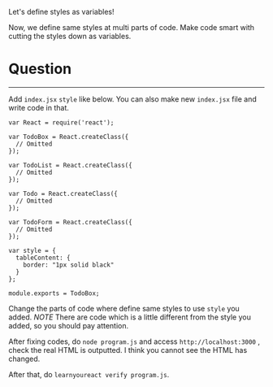 Let's define styles as variables!

Now, we define same styles at multi parts of code.
Make code smart with cutting the styles down as variables.

# Question
---

Add `index.jsx` `style` like below.
You can also make new `index.jsx` file and write code in that.


```
var React = require('react');

var TodoBox = React.createClass({
  // Omitted
});

var TodoList = React.createClass({
  // Omitted
});

var Todo = React.createClass({
  // Omitted
});

var TodoForm = React.createClass({
  // Omitted
});

var style = {
  tableContent: {
    border: "1px solid black"
  }
};

module.exports = TodoBox;
```

Change the parts of code where define same styles to use `style` you added.
*NOTE* There are code which is a little different from the style you added, so you should pay attention.


After fixing codes, do `node program.js` and access `http://localhost:3000` , check the real HTML is outputted.
I think you cannot see the HTML has changed.

After that, do `learnyoureact verify program.js`.
